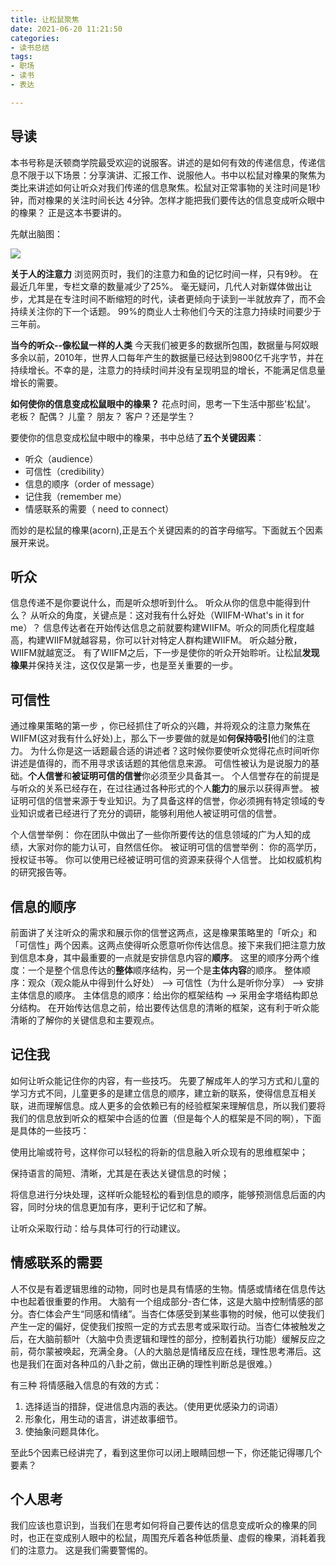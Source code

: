 ```yaml
---
title: 让松鼠聚焦
date: 2021-06-20 11:21:50
categories: 
- 读书总结
tags: 
- 职场
- 读书
- 表达

---
```


## 导读
本书号称是沃顿商学院最受欢迎的说服客。讲述的是如何有效的传递信息，传递信息不限于以下场景：分享演讲、汇报工作、说服他人。书中以松鼠对橡果的聚焦为类比来讲述如何让听众对我们传递的信息聚焦。松鼠对正常事物的关注时间是1秒钟，而对橡果的关注时间长达 4分钟。怎样才能把我们要传达的信息变成听众眼中的橡果？ 正是这本书要讲的。
​

先献出脑图：
**​**

![](https://cdn.nlark.com/yuque/0/2021/jpeg/250713/1624155844754-00099442-3b45-4cfb-8337-fd1c0f6f1549.jpeg) 


**关于人的注意力**
浏览网页时，我们的注意力和鱼的记忆时间一样，只有9秒。
在最近几年里，专栏文章的数量减少了25%。 毫无疑问，几代人对新媒体做出让步，尤其是在专注时间不断缩短的时代，读者更倾向于读到一半就放弃了，而不会持续关注你的下一个话题。
99%的商业人士称他们今天的注意力持续时间要少于三年前。


**当今的听众--像松鼠一样的人类**
今天我们被更多的数据所包围，数据量与阿奴眼多余以前，2010年，世界人口每年产生的数据量已经达到9800亿千兆字节，并在持续增长。不幸的是，注意力的持续时间并没有呈现明显的增长，不能满足信息量增长的需要。


**如何使你的信息变成松鼠眼中的橡果？**
花点时间，思考一下生活中那些'松鼠'。 老板？ 配偶？ 儿童？ 朋友？ 客户？还是学生？


要使你的信息变成松鼠中眼中的橡果，书中总结了**五个关键因素**：


- 听众（audience）
- 可信性（credibility）
- 信息的顺序（order of message）
- 记住我（remember me）
- 情感联系的需要（ need to connect）



而妙的是松鼠的橡果(acorn),正是五个关键因素的的首字母缩写。下面就五个因素展开来说。


## 听众
信息传递不是你要说什么，而是听众想听到什么。 听众从你的信息中能得到什么？
从听众的角度，关键点是：这对我有什么好处（WIIFM-What's in it for me）？
信息传达者在开始传达信息之前就要构建WIIFM。听众的同质化程度越高，构建WIIFM就越容易，你可以针对特定人群构建WIIFM。 听众越分散，WIIFM就越宽泛。
有了WIIFM之后，下一步是使你的听众开始聆听。让松鼠**发现橡果**并保持关注，这仅仅是第一步，也是至关重要的一步。
​

## 可信性


通过橡果策略的第一步 ，你已经抓住了听众的兴趣，并将观众的注意力聚焦在WIIFM(这对我有什么好处)上，那么下一步要做的就是如**何保持吸引**他们的注意力。
为什么你是这一话题最合适的讲述者？这时候你要使听众觉得花点时间听你讲述是值得的，而不用寻求该话题的其他信息来源。
可信性被认为是说服力的基础。**个人信誉**和**被证明可信的信誉**你必须至少具备其一。
个人信誉存在的前提是与听众的关系已经存在，在过往通过各种形式的个人**能力**的展示以获得声誉。
被证明可信的信誉来源于专业知识。为了具备这样的信誉，你必须拥有特定领域的专业知识或者已经进行了充分的调研，能够利用他人被证明可信的信誉。


个人信誉举例： 你在团队中做出了一些你所要传达的信息领域的广为人知的成绩，大家对你的能力认可，自然信任你。
被证明可信的信誉举例： 你的高学历，授权证书等。 你可以使用已经被证明可信的资源来获得个人信誉。 比如权威机构的研究报告等。




## 信息的顺序


前面讲了关注听众的需求和展示你的信誉这两点，这是橡果策略里的「听众」和「可信性」两个因素。这两点使得听众愿意听你传达信息。接下来我们把注意力放到信息本身，其中最重要的一点就是安排信息内容的**顺序**。
这里的顺序分两个维度：一个是整个信息传达的**整体**顺序结构，另一个是**主体内容**的顺序。
整体顺序：观众（观众能从中得到什么好处） --> 可信性（为什么是听你分享） --> 安排主体信息的顺序。
主体信息的顺序：给出你的框架结构 --> 采用金字塔结构即总分结构。
在开始传达信息之前，给出要传达信息的清晰的框架，这有利于听众能清晰的了解你的关键信息和主要观点。


## 记住我
如何让听众能记住你的内容，有一些技巧。
先要了解成年人的学习方式和儿童的学习方式不同，儿童更多的是建立信息的顺序，建立新的联系，使得信息互相关联，进而理解信息。成人更多的会依赖已有的经验框架来理解信息，所以我们要将我们的信息放到听众的框架中合适的位置（但是每个人的框架是不同的啊），下面是具体的一些技巧：


使用比喻或符号，这样你可以轻松的将新的信息融入听众现有的思维框架中；


保持语言的简短、清晰，尤其是在表达关键信息的时候；


将信息进行分块处理，这样听众能轻松的看到信息的顺序，能够预测信息后面的内容，同时分块的信息更加有序，更利于记忆和了解。


让听众采取行动：给与具体可行的行动建议。
## 
## 情感联系的需要


人不仅是有着逻辑思维的动物，同时也是具有情感的生物。情感或情绪在信息传达中也起着很重要的作用。
大脑有一个组成部分-杏仁体，这是大脑中控制情感的部分。杏仁体会产生“同感和情绪”。当杏仁体感受到某些事物的时候，他可以使我们产生一定的偏好，促使我们按照一定的方式去思考或采取行动。当杏仁体被触发之后，在大脑前额叶（大脑中负责逻辑和理性的部分，控制着执行功能）缓解反应之前，荷尔蒙被唤起，充满全身。（人的大脑总是情绪反应在线，理性思考滞后。这也是我们在面对各种瓜的八卦之前，做出正确的理性判断总是很难。）


有三种 将情感融入信息的有效的方式：

1. 选择适当的措辞，促进信息内涵的表达。（使用更优感染力的词语）
1. 形象化，用生动的语言，讲述故事细节。
1. 使抽象问题具体化。



至此5个因素已经讲完了，看到这里你可以闭上眼睛回想一下，你还能记得哪几个要素？
## 个人思考
我们应该也意识到，当我们在思考如何将自己要传达的信息变成听众的橡果的同时，也正在变成别人眼中的松鼠，周围充斥着各种低质量、虚假的橡果，消耗着我们的注意力。 这是我们需要警惕的。






